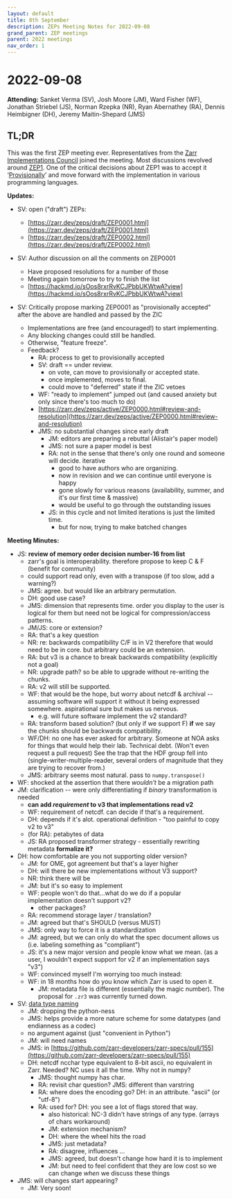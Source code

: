 ```yaml
---
layout: default
title: 8th September
description: ZEPs Meeting Notes for 2022-09-08
grand_parent: ZEP meetings
parent: 2022 meetings
nav_order: 1
---
```


# 2022-09-08

**Attending:** Sanket Verma (SV), Josh Moore (JM), Ward Fisher (WF), Jonathan Striebel (JS), Norman Rzepka (NR), Ryan Abernathey (RA), Dennis Heimbigner (DH), Jeremy Maitin-Shepard (JMS)

## TL;DR

This was the first ZEP meeting ever. Representatives from the [Zarr Implementations Council](https://github.com/zarr-developers/governance/blob/main/GOVERNANCE.md#zarr-implementation-council-zic) joined the meeting. Most discussions revolved around [ZEP1](https://zarr.dev/zeps/draft/ZEP0001.html). One of the critical decisions about ZEP1 was to accept it ‘[Provisionally](https://zarr.dev/zeps/active/ZEP0000.html#review-and-resolution)’ and move forward with the implementation in various programming languages.

**Updates:**
- SV: open ("draft") ZEPs:
  - [https://zarr.dev/zeps/draft/ZEP0001.html](https://zarr.dev/zeps/draft/ZEP0001.html)
  - [https://zarr.dev/zeps/draft/ZEP0002.html](https://zarr.dev/zeps/draft/ZEP0002.html)
- SV: Author discussion on all the comments on ZEP0001
  - Have proposed resolutions for a number of those 
  - Meeting again tomorrow to try to finish the list
  - [https://hackmd.io/sOos8rxrRvKCJPbbUKWtwA?view](https://hackmd.io/sOos8rxrRvKCJPbbUKWtwA?view)
  
- SV: Critically propose marking ZEP0001 as "provisionally accepted" after the above are handled and passed by the ZIC
  - Implementations are free (and encouraged!) to start implementing.
  - Any blocking changes could still be handled.
  - Otherwise, "feature freeze".
  - Feedback?
    - RA: process to get to provisionally accepted
    - SV: draft == under review.
      - on vote, can move to provisionally or accepted state.
      - once implemented, moves to final.
      - could move to "deferred" state if the ZIC vetoes
    - WF: "ready to implement" jumped out (and caused anxiety but only since there's too much to do)
    - [https://zarr.dev/zeps/active/ZEP0000.html#review-and-resolution](https://zarr.dev/zeps/active/ZEP0000.html#review-and-resolution)
    - JMS: no substantial changes since early draft
      - JM: editors are preparing a rebuttal (Alistair's paper model)
      - JMS: not sure a paper model is best
      - RA: not in the sense that there's only one round and someone will decide. iterative
        - good to have authors who are organizing.
        - now in revision and we can continue until everyone is happy
        - gone slowly for various reasons (availability, summer, and it's our first time & massive)
        - would be useful to go through the outstanding issues
      - JS: in this cycle and not limited iterations is just the limited time.
        - but for now, trying to make batched changes

**Meeting Minutes:**
- JS: **review of memory order decision number-16 from list**
  - zarr's goal is interoperability. therefore propose to keep C & F (benefit for community)
  - could support read only, even with a transpose (if too slow, add a warning?)
  - JMS: agree. but would like an arbitrary permutation.
  - DH: good use case?
  - JMS: dimension that represents time. order you display to the user is logical for them but need not be logical for compression/access patterns.
  - JM/JS: core or extension?
  - RA: that's a key question
  - NR: re: backwards compatibility C/F is in V2 therefore that would need to be in core. but arbitrary could be an extension.
  - RA: but v3 is a chance to break backwards compatibility (explicitly not a goal)
  - NR: upgrade path? so be able to upgrade without re-writing the chunks.
  - RA: v2 will still be supported.
  - WF: that would be the hope, but worry about netcdf & archival -- assuming software will support it without it being expressed somewhere. aspirational sure but makes us nervous.
    - e.g. will future software implement the v2 standard?
  - RA: transform based solution? (but only if we support F) **if** we say the chunks should be backwards compatibility.
  - WF/DH: no one has ever asked for arbitrary. Someone at NOA asks for things that would help their lab. Technical debt. (Won't even request a pull request) See the trap that the HDF group fell into (single-writer-multiple-reader, several orders of magnitude that they are trying to recover from.)
  - JMS: arbitrary seems most natural. pass to `numpy.transpose()`
- WF: shocked at the assertion that there _wouldn't_ be a migration path
- JM: clarification -- were only differentiating if _binary_ transformation is needed
  - **can add _requirement_ to v3 that implementations read v2**
  - WF: requirement of netcdf. can decide if that's a requirement.
  - DH: depends if it's alot. operational definition - "too painful to copy v2 to v3"
  - (for RA): petabytes of data
  - JS: RA proposed transformer strategy - essentially rewriting metadata **formalize it?**
- DH: how comfortable are you not supporting older version?
  - JM: for OME, got agreement but that's a layer higher
  - DH: will there be new implementations without V3 support?
  - NR: think there will be
  - JM: but it's so easy to implement
  - WF: people won't do that...what do we do if a popular implementation doesn't support v2?
    - other packages?
  - RA: recommend storage layer / translation?
  - JM: agreed but that's SHOULD (versus MUST)
  - JMS: only way to force it is a standardization
  - JM: agreed, but we can only do what the spec document allows us (i.e. labeling something as "compliant")
  - JS: it's a new major version and people know what we mean. (as a user, I wouldn't expect support for v2 if an implementation says "v3")
  - WF: convinced myself I'm worrying too much instead:
  - WF: in 18 months how do you know which Zarr is used to open it.
    - JM: metadata file is different (essentially the magic number). The proposal for `.zr3` was currently turned down.
- SV: [data type naming](https://github.com/zarr-developers/zarr-specs/pull/149#discussion_r929140806)
  - JM: dropping the python-ness
  - JMS: helps provide a more nature scheme for some datatypes (and endianness as a codec)
  - no argument against (just "convenient in Python")
  - JM: will need names
  - JMS: in [https://github.com/zarr-developers/zarr-specs/pull/155](https://github.com/zarr-developers/zarr-specs/pull/155)
  - DH: netcdf ncchar type equivalent to 8-bit ascii, no equivalent in Zarr. Needed? NC uses it all the time. Why not in numpy?
    - JMS: thought numpy has char.
    - RA: revisit char question? JMS: different than varstring
    - RA: where does the encoding go? DH: in an attribute. "ascii" (or "utf-8")
    - RA: used for? DH: you see a lot of flags stored that way.
      - also historical: NC-3 didn't have strings of any type. (arrays of chars workaround)
      - JM: extension mechanism?
      - DH: where the wheel hits the road
      - JMS: just metadata?
      - RA: disagree, influences ...
      - JMS: agreed, but doesn't change how hard it is to implement
      - JM: but need to feel confident that they are low cost so we can change *when* we discuss these things
- JMS: will changes start appearing?
  - JM: Very soon!